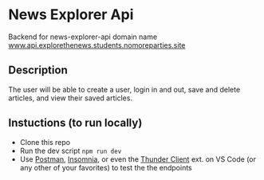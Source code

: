 # News Explorer Api
Backend for news-explorer-api
domain name www.api.explorethenews.students.nomoreparties.site

## Description

The user will be able to create a user, login in and out, save and delete articles, and view their saved articles.

## Instuctions (to run locally) 

- Clone this repo
- Run the dev script `npm run dev`
- Use [Postman](https://www.postman.com/downloads/), [Insomnia](https://insomnia.rest/), or even the [Thunder Client](https://www.thunderclient.io/) ext. on VS Code (or any other of your favorites) to test the the endpoints 

